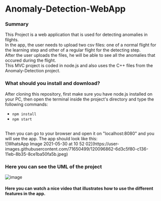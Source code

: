 # Anomaly-Detection-WebApp

### Summary
This Project is a web application that is used for detecting anomalies in filghts.<br />
In the app, the user needs to upload two csv files: one of a normal flight for the learning step and other of a regular flight for the detecting step.<br />
After the user uploads the files, he will be able to see all the anomalies that occured during the flight.<br />
This MVC project is coded in node.js and also uses the C++ files from the Anomaly-Detection project.

### What should you install and download?
After cloning this repository, first make sure you have node.js installed on your PC, then open the terminal inside the project's directory and type the following commands:<br />

- ``npm install``<br />
- ``npm start ``
<br/>
Then you can go to your browser and open it on "localhost:8080" and you will see the app.
The app should look like this:<br/>
![WhatsApp Image 2021-05-30 at 10 52 02](https://user-images.githubusercontent.com/71650499/120096862-6d3c5f80-c136-11eb-8b35-8ce1ba50fa5b.jpeg)




### Here you can see the UML of the project
![image](https://user-images.githubusercontent.com/71728836/120083964-1a7e8b80-c0d5-11eb-95b9-84360b7d2a15.png)


#### Here you can watch a nice video that illustrates how to use the different features in the app.
 
